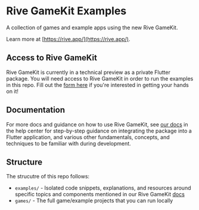 # Rive GameKit Examples

A collection of games and example apps using the new Rive GameKit.

Learn more at [https://rive.app/](https://rive.app/).

## Access to Rive GameKit

Rive GameKit is currently in a technical preview as a private Flutter package. You will need access to Rive GameKit in order to run the examples in this repo. Fill out the [form here](https://docs.google.com/forms/d/e/1FAIpQLSfiuVrvGGfvbbUUffLlbpvkUT9XorHAYbVNVg9JhSGQn5IiYA/viewform) if you're interested in getting your hands on it!

## Documentation

For more docs and guidance on how to use Rive GameKit, see [our docs](https://help.rive.app/rive-gamekit/overview) in the help center for step-by-step guidance on integrating the package into a Flutter application, and various other fundamentals, concepts, and techniques to be familiar with during development.

## Structure

The strucutre of this repo follows:
- `examples/` - Isolated code snippets, explanations, and resources around specific topics and components mentioned in our Rive GameKit [docs](https://help.rive.app/rive-gamekit/overview)
- `games/` - The full game/example projects that you can run locally


